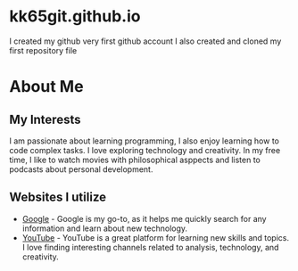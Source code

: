 # kk65git.github.io
I created my github very first github account
I also created and cloned my first repository file
# About Me

## My Interests
I am passionate about learning programming, I also enjoy learning how to code complex tasks. I love exploring technology and creativity. In my free time, I like to watch movies with philosophical asppects and listen to podcasts about personal development.

## Websites I utilize 
- [Google](https://www.google.com) - Google is my go-to, as it helps me quickly search for any information and learn about new technology.
- [YouTube](https://www.youtube.com) - YouTube is a great platform for learning new skills and topics. I love finding interesting channels related to analysis, technology, and creativity.
